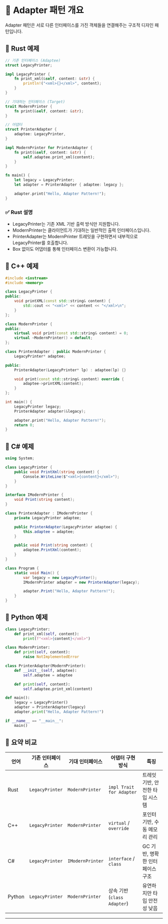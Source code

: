 # 🧠 Adapter 패턴 개요
Adapter 패턴은 서로 다른 인터페이스를 가진 객체들을 연결해주는 구조적 디자인 패턴입니다.

## 🦀 Rust 예제
```rust
// 기존 인터페이스 (Adaptee)
struct LegacyPrinter;

impl LegacyPrinter {
    fn print_xml(&self, content: &str) {
        println!("<xml>{}</xml>", content);
    }
}

// 기대하는 인터페이스 (Target)
trait ModernPrinter {
    fn print(&self, content: &str);
}

// 어댑터
struct PrinterAdapter {
    adaptee: LegacyPrinter,
}

impl ModernPrinter for PrinterAdapter {
    fn print(&self, content: &str) {
        self.adaptee.print_xml(content);
    }
}

fn main() {
    let legacy = LegacyPrinter;
    let adapter = PrinterAdapter { adaptee: legacy };

    adapter.print("Hello, Adapter Pattern!");
}
```

### ✅ Rust 설명
- LegacyPrinter는 기존 XML 기반 출력 방식만 지원합니다.
- ModernPrinter는 클라이언트가 기대하는 일반적인 출력 인터페이스입니다.
- PrinterAdapter는 ModernPrinter 트레잇을 구현하면서 내부적으로 LegacyPrinter를 호출합니다.
- Box<dyn Trait> 없이도 어댑터를 통해 인터페이스 변환이 가능합니다.

## 💠 C++ 예제
```cpp
#include <iostream>
#include <memory>

class LegacyPrinter {
public:
    void printXML(const std::string& content) {
        std::cout << "<xml>" << content << "</xml>\n";
    }
};

class ModernPrinter {
public:
    virtual void print(const std::string& content) = 0;
    virtual ~ModernPrinter() = default;
};

class PrinterAdapter : public ModernPrinter {
    LegacyPrinter* adaptee;

public:
    PrinterAdapter(LegacyPrinter* lp) : adaptee(lp) {}

    void print(const std::string& content) override {
        adaptee->printXML(content);
    }
};

int main() {
    LegacyPrinter legacy;
    PrinterAdapter adapter(&legacy);

    adapter.print("Hello, Adapter Pattern!");
    return 0;
}
```


## 🧱 C# 예제
```csharp
using System;

class LegacyPrinter {
    public void PrintXml(string content) {
        Console.WriteLine($"<xml>{content}</xml>");
    }
}

interface IModernPrinter {
    void Print(string content);
}

class PrinterAdapter : IModernPrinter {
    private LegacyPrinter adaptee;

    public PrinterAdapter(LegacyPrinter adaptee) {
        this.adaptee = adaptee;
    }

    public void Print(string content) {
        adaptee.PrintXml(content);
    }
}

class Program {
    static void Main() {
        var legacy = new LegacyPrinter();
        IModernPrinter adapter = new PrinterAdapter(legacy);

        adapter.Print("Hello, Adapter Pattern!");
    }
}
```


## 🐍 Python 예제
```python
class LegacyPrinter:
    def print_xml(self, content):
        print(f"<xml>{content}</xml>")

class ModernPrinter:
    def print(self, content):
        raise NotImplementedError

class PrinterAdapter(ModernPrinter):
    def __init__(self, adaptee):
        self.adaptee = adaptee

    def print(self, content):
        self.adaptee.print_xml(content)

def main():
    legacy = LegacyPrinter()
    adapter = PrinterAdapter(legacy)
    adapter.print("Hello, Adapter Pattern!")

if __name__ == "__main__":
    main()
```


## 🧩 요약 비교
| 언어     | 기존 인터페이스 | 기대 인터페이스   | 어댑터 구현 방식             | 특징                         |
|----------|------------------|--------------------|------------------------------|------------------------------|
| Rust     | `LegacyPrinter`  | `ModernPrinter`    | `impl Trait for Adapter`     | 트레잇 기반, 안전한 타입 시스템 |
| C++      | `LegacyPrinter`  | `ModernPrinter`    | `virtual` / `override`       | 포인터 기반, 수동 메모리 관리  |
| C#       | `LegacyPrinter`  | `IModernPrinter`   | `interface` / `class`        | GC 기반, 명확한 인터페이스 구조 |
| Python   | `LegacyPrinter`  | `ModernPrinter`    | 상속 기반 (`class Adapter`) | 유연하지만 타입 안전성 낮음     |

---
